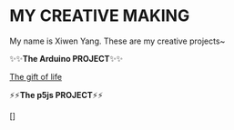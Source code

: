 # MY CREATIVE MAKING
My name is Xiwen Yang. These are my creative projects~

✨✨**The Arduino PROJECT**✨✨

[The gift of life](https://github.com/OYangyyO/Xiwen-Yang-projects/blob/main/Week10-final-project.md)

⚡️⚡️**The p5js PROJECT**⚡️⚡️

[]
